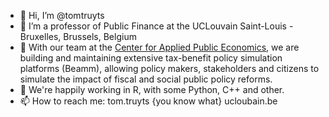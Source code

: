 -  👋 Hi, I’m @tomtruyts
-  👀 I’m a professor of Public Finance at the UCLouvain Saint-Louis - Bruxelles, Brussels, Belgium
-  🌱 With our team at the [Center for Applied Public Economics](www.cape-saintlouis.be), we are building and maintaining extensive tax-benefit policy simulation platforms (Beamm), allowing policy makers, stakeholders and citizens to simulate the impact of fiscal and social public policy reforms.
-  💞️ We're happily working in R, with some Python, C++ and other.
-  📫 How to reach me: tom.truyts {you know what} ucloubain.be

<!---
tomtruyts/tomtruyts is a ✨ special ✨ repository because its `README.md` (this file) appears on your GitHub profile.
You can click the Preview link to take a look at your changes.
--->
